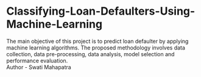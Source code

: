 # Classifying-Loan-Defaulters-Using-Machine-Learning
The main objective of this project is to predict loan defaulter by applying machine learning algorithms. The proposed methodology involves data collection, data pre-processing, data analysis, model selection and performance evaluation. 
<br>
Author - Swati Mahapatra
